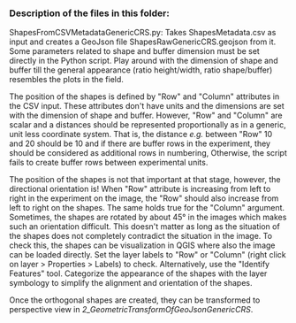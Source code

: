 ### Description of the files in this folder:

ShapesFromCSVMetadataGenericCRS.py:
Takes ShapesMetadata.csv as input and creates a GeoJson file ShapesRawGenericCRS.geojson from it. Some parameters related to shape and buffer dimension must be set directly in the Python script. Play around with the dimension of shape and buffer till the general appearance (ratio height/width, ratio shape/buffer) resembles the plots in the field.

The position of the shapes is defined by "Row" and "Column" attributes in the CSV input. These attributes don't have units and the dimensions are set with the dimension of shape and buffer. However, "Row" and "Column"  are scalar and a distances should be represented proportionally as in a generic, unit less coordinate system. That is, the distance *e.g.* between "Row" 10 and 20 should be 10 and if there are buffer rows in the experiment, they should be considered as additional rows in numbering, Otherwise, the script fails to create buffer rows between experimental units.

The position of the shapes is not that important at that stage, however, the directional orientation is! When "Row" attribute is increasing from left to right in the experiment on the image, the "Row" should also increase from left to right on the shapes. The same holds true for the "Column" argument. Sometimes, the shapes are rotated by about 45° in the images which makes such an orientation difficult. This doesn't matter as long as the situation of the shapes does not completely contradict the situation in the image. To check this, the shapes can be visualization in QGIS where also the image can be loaded directly. Set the layer labels to "Row" or "Column" (right click on layer > Properties > Labels) to check. Alternatively, use the "Identify Features" tool. Categorize the appearance of the shapes with the layer symbology to simplify the alignment and orientation of the shapes.

Once the orthogonal shapes are created, they can be transformed to perspective view in *2_GeometricTransformOfGeoJsonGenericCRS*.



